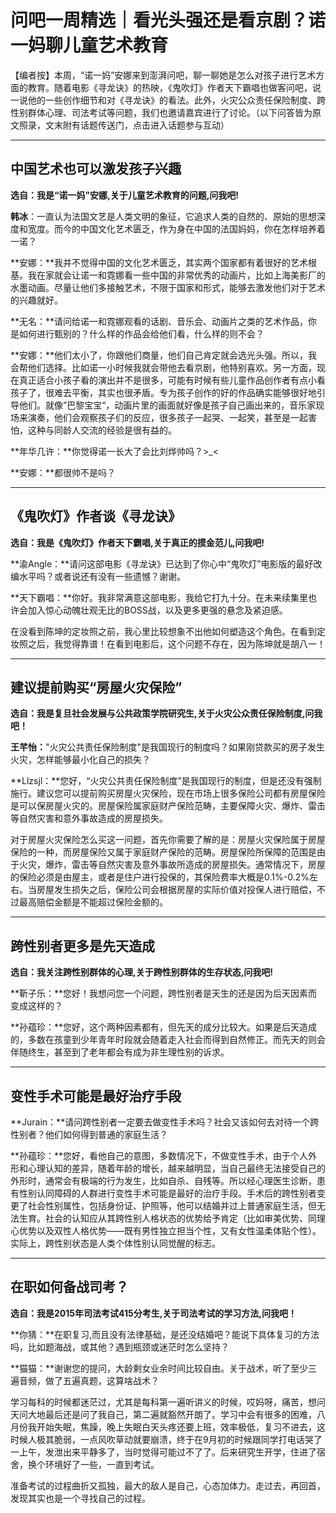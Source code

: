 # 问吧一周精选｜看光头强还是看京剧？诺一妈聊儿童艺术教育

【编者按】本周，“诺一妈”安娜来到澎湃问吧，聊一聊她是怎么对孩子进行艺术方面的教育。随着电影《寻龙诀》的热映，《鬼吹灯》作者天下霸唱也做客问吧，说一说他的一些创作细节和对《寻龙诀》的看法。此外，火灾公众责任保险制度、跨性别群体心理、司法考试等问题，我们也邀请嘉宾进行了讨论。（以下问答皆为原文照录，文末附有话题传送门，点击进入话题参与互动）

---

## 中国艺术也可以激发孩子兴趣

**选自：我是“诺一妈”安娜,关于儿童艺术教育的问题,问我吧!**

**韩冰**：一直认为法国文艺是人类文明的象征，它追求人类的自然的、原始的思想深度和宽度。而今的中国文化艺术匮乏，作为身在中国的法国妈妈，你在怎样培养着一诺？

**安娜：**我并不觉得中国的文化艺术匮乏，其实两个国家都有着很好的艺术根基。我在家就会让诺一和霓娜看一些中国的非常优秀的动画片，比如上海美影厂的水墨动画。尽量让他们多接触艺术，不限于国家和形式，能够去激发他们对于艺术的兴趣就好。

**无名：**请问给诺一和霓娜观看的话剧、音乐会、动画片之类的艺术作品，你是如何进行甄别的？什么样的作品会给他们看，什么样的则不会？

**安娜：**他们太小了，你跟他们商量，他们自己肯定就会选光头强。所以，我会帮他们选择。比如诺一小时候我就会带他去看京剧，他特别喜欢。另一方面，现在真正适合小孩子看的演出并不是很多，可能有时候有些儿童作品创作者有点小看孩子了，很难去平衡，其实也很矛盾。专为孩子创作的好的作品确实能够很好地引导他们。就像”巴黎宝宝“，动画片里的画面就好像是孩子自己画出来的，音乐家现场来演奏，他们会观察孩子们的反应，很多孩子一起哭、一起笑，甚至是一起害怕，这种与同龄人交流的经验是很有益的。

**年华几许：**你觉得诺一长大了会比刘烨帅吗？>\_<

**安娜：**都很帅不是吗？

---

## 《鬼吹灯》作者谈《寻龙诀》

**选自：我是《鬼吹灯》作者天下霸唱,关于真正的摸金范儿,问我吧!**

**渝Angle：**请问这部电影《寻龙诀》已达到了你心中“鬼吹灯”电影版的最好改编水平吗？或者说还有没有一些遗憾？谢谢。

**天下霸唱：**你好。我非常满意这部电影，我给它打九十分。在未来续集里也许会加入惊心动魄壮观无比的BOSS战，以及更多更强的悬念及紧迫感。

在没看到陈坤的定妆照之前，我心里比较想象不出他如何塑造这个角色。在看到定妆照之后，我觉得靠谱！在看到电影后，这个问题不存在，因为陈坤就是胡八一！

---

## 建议提前购买“房屋火灾保险”

**选自：我是复旦社会发展与公共政策学院研究生,关于火灾公众责任保险制度,问我吧！**

**王芊怡：**"火灾公共责任保险制度"是我国现行的制度吗？如果刚贷款买的房子发生火灾，怎样能够最小化自己的损失？

**Llzsjl：**您好，“火灾公共责任保险制度”是我国现行的制度，但是还没有强制施行。建议您可以提前购买房屋火灾保险，现在市场上很多保险公司都有房屋保险是可以保房屋火灾的。房屋保险属家庭财产保险范畴，主要保障火灾、爆炸、雷击等自然灾害和意外事故造成的房屋损失。

对于房屋火灾保险怎么买这一问题，首先你需要了解的是：房屋火灾保险属于房屋保险的一种，而房屋保险又属于家庭财产保险的范畴。房屋保险所保障的范围是由于火灾，爆炸，雷击等自然灾害及意外事故所造成的房屋损失。通常情况下，房屋的保险必须是由屋主，或者是住户进行投保的，其保险费率大概是0.1%-0.2%左右。当房屋发生损失之后，保险公司会根据房屋的实际价值对投保人进行赔偿，不过最高赔偿金额是不能超过保险金额的。

---

## 跨性别者更多是先天造成

**选自：我关注跨性别群体的心理,关于跨性别群体的生存状态,问我吧!**

**靳子乐：**您好！我想问您一个问题，跨性别者是天生的还是因为后天因素而变成这样的？

**孙蕴珍：**您好，这个两种因素都有，但先天的成分比较大。如果是后天造成的，多数在孩童到少年青年时段就会随着走入社会而得到自然修正。而先天的则会伴随终生，甚至到了老年都会有成为非生理性别的诉求。

---

## 变性手术可能是最好治疗手段

**Jurain：**请问跨性别者一定要去做变性手术吗？社会又该如何去对待一个跨性别者？他们如何得到普通的家庭生活？

**孙蕴珍：**您好，看他自己的意图，多数情况下，不做变性手术，由于个人外形和心理认知的差异，随着年龄的增长，越来越明显，当自己最终无法接受自己的外形时，通常会有极端的行为发生，比如自杀、自残等。所以经心理医生诊断，患有性别认同障碍的人群进行变性手术可能是最好的治疗手段。手术后的跨性别者变更了社会性别属性，包括身份证、护照等，他可以结婚并过上普通家庭生活，但无法生育。社会的认知应从其跨性别人格状态的优势给予肯定（比如审美优势、同理心优势以及双性人格优势——既有男性独立担当个性，又有女性温柔体贴个性）。实际上，跨性别状态是人类个体性别认同觉醒的标志。

---

## 在职如何备战司考？

**选自：我是2015年司法考试415分考生,关于司法考试的学习方法,问我吧！**

**你猜：**在职复习,而且没有法律基础，是还没结婚吧？能说下具体复习的方法吗，比如题海战，或其他？遇到瓶颈或迷茫时怎么坚持？

**猫猫：**谢谢您的提问，大龄剩女业余时间比较自由。关于战术，听了至少三遍音频，做了五遍真题，这算啥战术？

学习每科的时候都迷茫过，尤其是每科第一遍听讲义的时候，哎妈呀，痛苦，想问天问大地最后还是问了我自己，第二遍就豁然开朗了。学习中会有很多的困难，八月份我开始失眠，焦躁，晚上失眠白天头疼还要上班，效率极低，复习不进去，这时候人极其脆弱，一点风吹草动就要崩溃，终于在9月初的时候跟同学打电话哭了一上午，发泄出来平静多了，当时觉得可能过不了了。后来研究生开学，住进了宿舍，换个环境好了一些，一直到考试。

准备考试的过程曲折又孤独，最大的敌人是自己，心态加体力。走过去，再回首，发现其实也是一个寻找自己的过程。